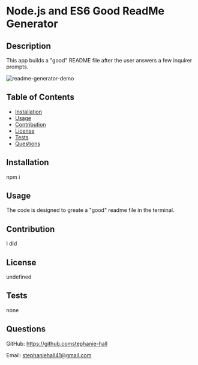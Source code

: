 # Node.js and ES6 Good ReadMe Generator

## Description

This app builds a "good" README file after the user answers a few inquirer prompts.

![readme-generator-demo](assets/HW-9.gif)

## Table of Contents

* [Installation](#installation)
* [Usage](#usage)
* [Contribution](#contribution)
* [License](#license)
* [Tests](#tests)
* [Questions](#questions)

## Installation

npm i

## Usage

The code is designed to greate a "good" readme file in the terminal.

## Contribution

I did

## License

undefined

## Tests

none

## Questions

GitHub: <https://github.comstephanie-hall>

Email: stephaniehall41@gmail.com
  
